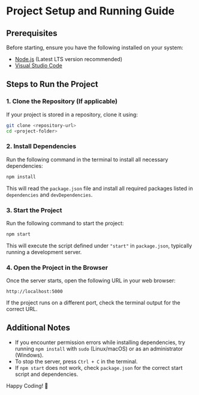 # Project Setup and Running Guide

## Prerequisites
Before starting, ensure you have the following installed on your system:
- [Node.js](https://nodejs.org/) (Latest LTS version recommended)
- [Visual Studio Code](https://code.visualstudio.com/)

## Steps to Run the Project

### 1. Clone the Repository (If applicable)
If your project is stored in a repository, clone it using:
```sh
git clone <repository-url>
cd <project-folder>
```

### 2. Install Dependencies
Run the following command in the terminal to install all necessary dependencies:
```sh
npm install
```
This will read the `package.json` file and install all required packages listed in `dependencies` and `devDependencies`.

### 3. Start the Project
Run the following command to start the project:
```sh
npm start
```
This will execute the script defined under `"start"` in `package.json`, typically running a development server.

### 4. Open the Project in the Browser
Once the server starts, open the following URL in your web browser:
```
http://localhost:5000
```
If the project runs on a different port, check the terminal output for the correct URL.

## Additional Notes
- If you encounter permission errors while installing dependencies, try running `npm install` with `sudo` (Linux/macOS) or as an administrator (Windows).
- To stop the server, press `Ctrl + C` in the terminal.
- If `npm start` does not work, check `package.json` for the correct start script and dependencies.

Happy Coding! 🚀

